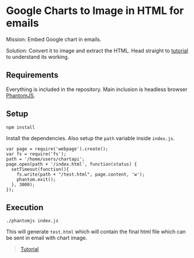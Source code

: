 # Google Charts to Image in HTML for emails
Mission: Embed Google chart in emails.

Solution: Convert it to image and extract the HTML. Head straight to [tutorial](http://codeoldschool.blogspot.com/2017/04/send-google-charts-in-email.html
) to understand its working.

## Requirements
Everything is included in the repository. Main inclusion is headless browser [PhantomJS](http://phantomjs.org/).

## Setup
```
npm install
```

Install the dependencies. Also setup the `path` variable inside `index.js`.

```
var page = require('webpage').create();
var fs = require('fs');
path = '/home/users/chartapi';
page.open(path + '/index.html', function(status) {
  setTimeout(function(){
    fs.write(path + "/test.html", page.content, 'w');
    phantom.exit();
  }, 3000);
});
```

## Execution
```
./phantomjs index.js
```

This will generate `test.html` which will contain the final html file which can be sent in email with chart image.

> [Tutorial](http://codeoldschool.blogspot.com/2017/04/send-google-charts-in-email.html
)
